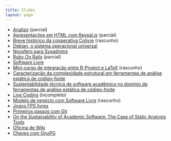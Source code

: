 ```yaml
---
title: Slides
layout: page
---
```


* [Analizo](/analizo) (parcial)
* [Apresentações em HTML com Reveal.js](/apresentacoes-com-revealjs) (parcial)
* [Breve histórico da cooperativa Colivre](/colivre) (rascunho)
* [Debian, o sistema operacional universal](/debian)
* [Noosfero para Sysadmins](/noosfero)
* [Ruby On Rails](/ruby-on-rails) (parcial)
* [Software Livre](/software-livre)
* [Mini-curso de integração entre R-Project e LaTeX](/integracao-r-project-latex) (rascunho)
* [Caracterização da complexidade estrutural em ferramentas de análise estática de código-fonte](/caracterizacao-analise-estatica)
* [Sustentabilidade técnica de software acadêmico no domínio de ferramentas de análise estática de código-fonte](/sustentabilidade-software-academico)
* [Live Coding](/live-coding) (incompleto)
* [Modelo de negócio com Software Livre](/negocios-com-software-livre) (rascunho)
* [Jogos FPS livres](/jogos-fps-livres)
* [Primeiros passos com Git](/git)
* [On the Sustainability of Academic Software: The Case of Static Analysis Tools](/sustainability-academic-software)
* [Oficina de Wiki](/wiki)
* [Chaves com GnuPG](/gnupg)
